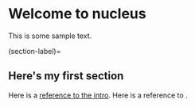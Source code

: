 # Welcome to nucleus

This is some sample text.

(section-label)=
## Here's my first section

Here is a [reference to the intro](intro.md). Here is a reference to [](section-label).